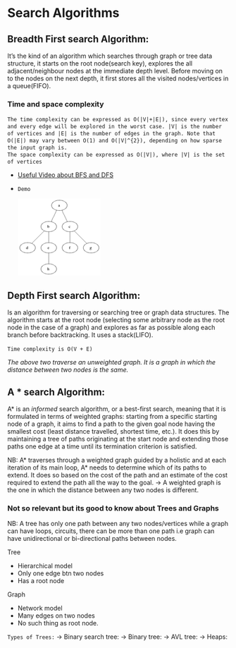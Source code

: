 # Search Algorithms

## Breadth First search Algorithm:
 
It’s the kind of an algorithm which searches through graph or tree data structure, it starts on the root node(search key), explores the all adjacent/neighbour nodes at the immediate depth level. Before moving on to the nodes on the next depth, it first stores all the visited nodes/vertices in a queue(FIFO).
### Time and space complexity
```
The time complexity can be expressed as O(|V|+|E|), since every vertex and every edge will be explored in the worst case. |V| is the number of vertices and |E| is the number of edges in the graph. Note that O(|E|) may vary between O(1) and O(|V|^{2}), depending on how sparse the input graph is.
The space complexity can be expressed as O(|V|), where |V| is the set of vertices
```
- [Useful Video about BFS and DFS](https://www.youtube.com/watch?v=pcKY4hjDrxk) 

- `Demo`

  ![](Animated_BFS.gif)



## Depth First search Algorithm:
Is an algorithm for traversing or searching tree or graph data structures. The algorithm starts at the root node (selecting some arbitrary node as the root node in the case of a graph) and explores as far as possible along each branch before backtracking. It uses a stack(LIFO).

`Time complexity is O(V + E)`

*The above two traverse an unweighted graph. It is a graph in which the distance between two nodes is the same.*

## A * search Algorithm:
A* is an *informed* search algorithm, or a best-first search, meaning that it is formulated in terms of weighted graphs: starting from a specific starting node of a graph, it aims to find a path to the given goal node having the smallest cost (least distance travelled, shortest time, etc.).
It does this by maintaining a tree of paths originating at the start node and extending those paths one edge at a time until its termination criterion is satisfied.

NB: A*  traverses through a weighted graph guided by a holistic and at each iteration of its main loop, A* needs to determine which of its paths to extend. It does so based on the cost of the path and an estimate of the cost required to extend the path all the way to the goal. 
-> A weighted graph is the one in which the distance between any two nodes is different.


### Not so relevant but its good to know about Trees and Graphs

NB: A tree has only one path between any two nodes/vertices while a graph can have loops, circuits, there can be more than one path i.e graph can have unidirectional or bi-directional paths between nodes.


Tree                                                   	
- Hierarchical model                                 	 
- Only one edge btn two nodes                	        
- Has a root node  

Graph
- Network model
- Many edges on two nodes
- No such thing as root node.

`Types of Trees:`
-> Binary search tree:
-> Binary tree:
-> AVL tree:
-> Heaps:

